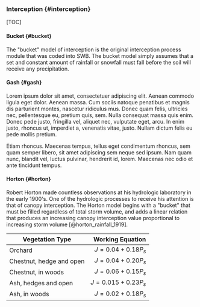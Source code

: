 
### Interception {#interception}

[TOC]

#### Bucket {#bucket}

The "bucket" model of interception is the original interception process module that was coded into SWB. The bucket model simply assumes that a set and constant amount of rainfall or snowfall must fall before the soil will receive any precipitation.  
#### Gash {#gash}

Lorem ipsum dolor sit amet, consectetuer adipiscing elit. Aenean commodo ligula eget dolor. Aenean massa. Cum sociis natoque penatibus et magnis dis parturient montes, nascetur ridiculus mus. Donec quam felis, ultricies nec, pellentesque eu, pretium quis, sem. Nulla consequat massa quis enim. Donec pede justo, fringilla vel, aliquet nec, vulputate eget, arcu. In enim justo, rhoncus ut, imperdiet a, venenatis vitae, justo. Nullam dictum felis eu pede mollis pretium.

Etiam rhoncus. Maecenas tempus, tellus eget condimentum rhoncus, sem quam semper libero, sit amet adipiscing sem neque sed ipsum. Nam quam nunc, blandit vel, luctus pulvinar, hendrerit id, lorem. Maecenas nec odio et ante tincidunt tempus. 

#### Horton {#horton}

Robert Horton made countless observations at his hydrologic laboratory in the early 1900's. One of the hydrologic processes to receive his attention is that of canopy interception. The Horton model begins with a "bucket" that must be filled regardless of total storm volume, and adds a linear relation that produces an increasing canopy interception value proportional to increasing storm volume [@horton_rainfall_1919].

Vegetation Type                     | Working Equation
------------------------------------|----------------------------------:
Orchard                             | $J=0.04 + 0.18P_s$
Chestnut, hedge and open            | $J=0.04+0.20P_s$
Chestnut, in woods                  | $J=0.06+0.15P_s$
Ash, hedges and open                | $J=0.015+0.23P_s$
Ash, in woods                       | $J=0.02+0.18P_s$

